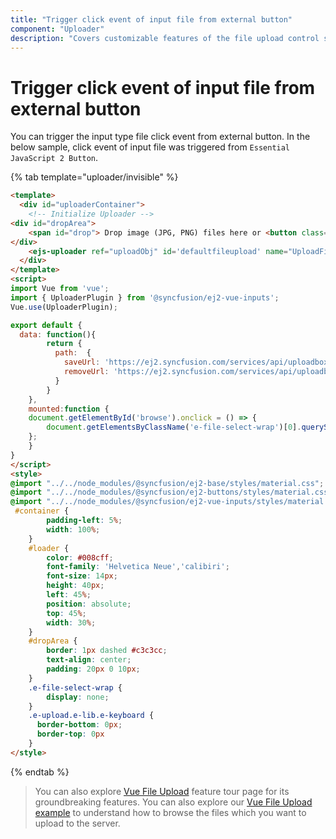 ```yaml
---
title: "Trigger click event of input file from external button"
component: "Uploader"
description: "Covers customizable features of the file upload control such as a preview image, invisible upload, progress bar, sort the file list and more."
---
```


# Trigger click event of input file from external button

You can trigger the input type file click event from external button. In the below sample, click event of input file was triggered from `Essential JavaScript 2 Button`.

{% tab template="uploader/invisible" %}

```html
<template>
  <div id="uploaderContainer">
    <!-- Initialize Uploader -->
<div id="dropArea">
    <span id="drop"> Drop image (JPG, PNG) files here or <button class='e-btn e-control' id="browse">Browse</button></span>
</div>
    <ejs-uploader ref="uploadObj" id='defaultfileupload' name="UploadFiles"  :asyncSettings= "path"></ejs-uploader>
  </div>
</template>
<script>
import Vue from 'vue';
import { UploaderPlugin } from '@syncfusion/ej2-vue-inputs';
Vue.use(UploaderPlugin);

export default {
  data: function(){
        return {
          path:  {
            saveUrl: 'https://ej2.syncfusion.com/services/api/uploadbox/Save',
            removeUrl: 'https://ej2.syncfusion.com/services/api/uploadbox/Remove'
          }
        }
    },
    mounted:function {
    document.getElementById('browse').onclick = () => {
        document.getElementsByClassName('e-file-select-wrap')[0].querySelector('button').click();
    };
    }
}
</script>
<style>
@import "../../node_modules/@syncfusion/ej2-base/styles/material.css";
@import "../../node_modules/@syncfusion/ej2-buttons/styles/material.css";
@import "../../node_modules/@syncfusion/ej2-vue-inputs/styles/material.css";
 #container {
        padding-left: 5%;
        width: 100%;
    }
    #loader {
        color: #008cff;
        font-family: 'Helvetica Neue','calibiri';
        font-size: 14px;
        height: 40px;
        left: 45%;
        position: absolute;
        top: 45%;
        width: 30%;
    }
    #dropArea {
        border: 1px dashed #c3c3cc;
        text-align: center;
        padding: 20px 0 10px;
    }
    .e-file-select-wrap {
        display: none;
    }
    .e-upload.e-lib.e-keyboard {
      border-bottom: 0px;
      border-top: 0px
    }
</style>
```

{% endtab %}

>You can also explore [Vue File Upload](https://www.syncfusion.com/vue-ui-components/vue-file-upload) feature tour page for its groundbreaking features. You can also explore our [Vue File Upload example](https://ej2.syncfusion.com/vue/demos/#/material/uploader/default.html) to understand how to browse the files which you want to upload to the server.